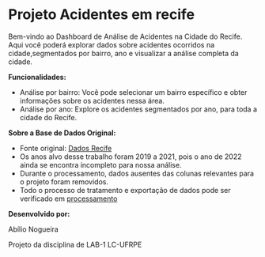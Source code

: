 # Projeto Acidentes em recife

Bem-vindo ao Dashboard de Análise de Acidentes na Cidade do Recife. 
Aqui você poderá explorar dados sobre acidentes ocorridos na cidade,segmentados por bairro, ano e visualizar a análise completa da cidade.

**Funcionalidades:**
        
- Análise por bairro: Você pode selecionar um bairro específico e obter informações sobre os acidentes nessa área.
- Análise por ano: Explore os acidentes segmentados por ano, para toda a cidade do Recife.

**Sobre a Base de Dados Original:**
- Fonte original: [Dados Recife](http://dados.recife.pe.gov.br/dataset/acidentes-de-transito-com-e-sem-vitimas)
- Os anos alvo desse trabalho foram 2019 a 2021, pois o ano de 2022 ainda se encontra incompleto para nossa análise.
- Durante o processamento, dados ausentes das colunas relevantes para o projeto foram removidos.
- Todo o processo de tratamento e exportação de dados pode ser verificado em [processamento](https://github.com/AbilioNB/acidentes_recife/blob/main/etapa%20processamento/01_processamento_base.ipynb)

**Desenvolvido por:**
        
Abílio Nogueira
        
Projeto da disciplina de LAB-1 LC-UFRPE
